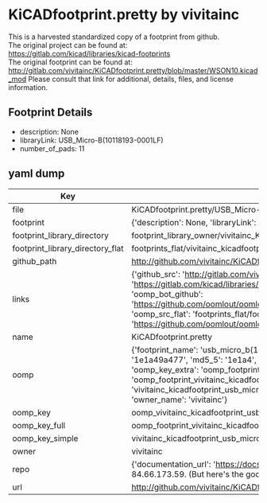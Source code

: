 # KiCADfootprint.pretty by vivitainc  
This is a harvested standardized copy of a footprint from github.  
The original project can be found at:  
https://gitlab.com/kicad/libraries/kicad-footprints  
The original footprint can be found at:
http://gitlab.com/vivitainc/KiCADfootprint.pretty/blob/master/WSON10.kicad_mod
Please consult that link for additional, details, files, and license information.  
## Footprint Details
* description: None  
* libraryLink: USB_Micro-B(10118193-0001LF)  
* number_of_pads: 11  
## yaml dump  
| Key | Value |  
| --- | --- |  
| file | KiCADfootprint.pretty/USB_Micro-B(10118193-0001LF).kicad_mod |  
| footprint | {'description': None, 'libraryLink': 'USB_Micro-B(10118193-0001LF)', 'number_of_pads': 11} |  
| footprint_library_directory | footprint_library_owner/vivitainc_KiCADfootprint.pretty |  
| footprint_library_directory_flat | footprints_flat/vivitainc_kicadfootprint_usb_micro_b(10118193_0001lf)/working |  
| github_path | http://github.com/vivitainc/KiCADfootprint.pretty/blob/master/USB_Micro-B(10118193-0001LF).kicad_mod |  
| links | {'github_src': 'http://gitlab.com/vivitainc/KiCADfootprint.pretty/blob/master/WSON10.kicad_mod', 'github_src_repo': 'https://gitlab.com/kicad/libraries/kicad-footprints', 'oomp_bot': 'footprints/vivitainc_kicadfootprint_usb_micro_b(10118193_0001lf)/working', 'oomp_bot_github': 'https://github.com/oomlout/oomlout_oomp_footprint_bot/tree/main/footprints/vivitainc_kicadfootprint_usb_micro_b(10118193_0001lf)/working', 'oomp_src_flat': 'footprints_flat/footprints_flat/vivitainc_kicadfootprint_usb_micro_b(10118193_0001lf)/working', 'oomp_src_flat_github': 'https://github.com/oomlout/oomlout_oomp_footprint_src/tree/main/footprints_flat/vivitainc_kicadfootprint_usb_micro_b(10118193_0001lf)/working'} |  
| name | KiCADfootprint.pretty |  
| oomp | {'footprint_name': 'usb_micro_b(10118193_0001lf)', 'library_name': 'kicadfootprint', 'md5': '1e1a49a47788dd78ca1aae46a54533a2', 'md5_10': '1e1a49a477', 'md5_5': '1e1a4', 'md5_6': '1e1a49', 'oomp_key': 'oomp_vivitainc_kicadfootprint_usb_micro_b(10118193_0001lf)', 'oomp_key_extra': 'oomp_footprint_vivitainc_kicadfootprint_usb_micro_b(10118193_0001lf)', 'oomp_key_full': 'oomp_footprint_vivitainc_kicadfootprint_usb_micro_b(10118193_0001lf)_1e1a49', 'oomp_key_simple': 'vivitainc_kicadfootprint_usb_micro_b(10118193_0001lf)', 'original_filename': 'KiCADfootprint.pretty/USB_Micro-B(10118193-0001LF).kicad_mod', 'owner_name': 'vivitainc'} |  
| oomp_key | oomp_vivitainc_kicadfootprint_usb_micro_b(10118193_0001lf) |  
| oomp_key_full | oomp_footprint_vivitainc_kicadfootprint_usb_micro_b(10118193_0001lf) |  
| oomp_key_simple | vivitainc_kicadfootprint_usb_micro_b(10118193_0001lf) |  
| owner | vivitainc |  
| repo | {'documentation_url': 'https://docs.github.com/rest/overview/resources-in-the-rest-api#rate-limiting', 'message': "API rate limit exceeded for 84.66.173.59. (But here's the good news: Authenticated requests get a higher rate limit. Check out the documentation for more details.)"} |  
| url | http://github.com/vivitainc/KiCADfootprint.pretty |  

